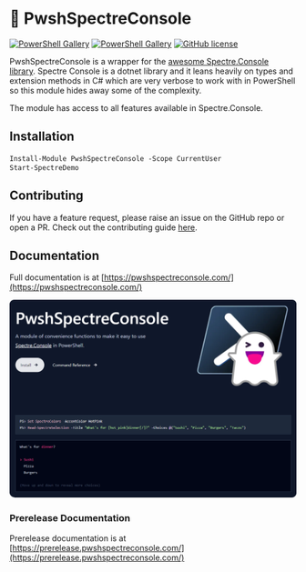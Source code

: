 # 👻 PwshSpectreConsole

[![PowerShell Gallery](https://img.shields.io/powershellgallery/v/PwshSpectreConsole)](https://www.powershellgallery.com/packages/PwshSpectreConsole)
[![PowerShell Gallery](https://img.shields.io/powershellgallery/dt/PwshSpectreConsole)](https://www.powershellgallery.com/packages/PwshSpectreConsole)
[![GitHub license](https://img.shields.io/github/license/ShaunLawrie/PwshSpectreConsole)](https://github.com/ShaunLawrie/PwshSpectreConsole/blob/main/LICENSE)

PwshSpectreConsole is a wrapper for the [awesome Spectre.Console library](https://spectreconsole.net/).
Spectre Console is a dotnet library and it leans heavily on types and extension methods in C# which are very verbose to work with in PowerShell so this module hides away some of the complexity.  

The module has access to all features available in Spectre.Console.

## Installation

```pwsh
Install-Module PwshSpectreConsole -Scope CurrentUser
Start-SpectreDemo
```

## Contributing

If you have a feature request, please raise an issue on the GitHub repo or open a PR.
Check out the contributing guide [here](/CONTRIBUTING.md).

## Documentation

Full documentation is at [https://pwshspectreconsole.com/](https://pwshspectreconsole.com/)

[![image](/PwshSpectreConsole/private/images/webpreview.png)](https://pwshspectreconsole.com/)

### Prerelease Documentation

Prerelease documentation is at [https://prerelease.pwshspectreconsole.com/](https://prerelease.pwshspectreconsole.com/)
